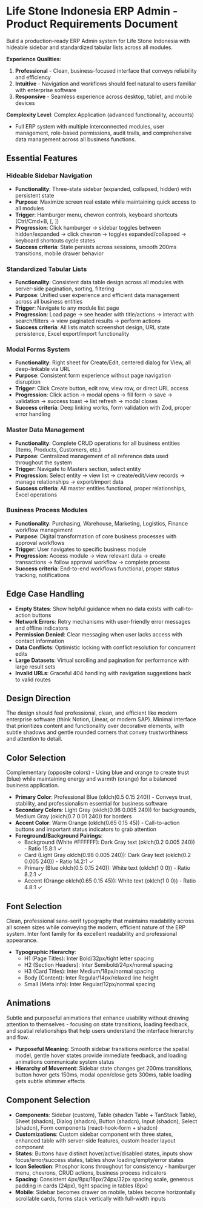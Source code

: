 # Life Stone Indonesia ERP Admin - Product Requirements Document

Build a production-ready ERP Admin system for Life Stone Indonesia with hideable sidebar and standardized tabular lists across all modules.

**Experience Qualities**:
1. **Professional** - Clean, business-focused interface that conveys reliability and efficiency
2. **Intuitive** - Navigation and workflows should feel natural to users familiar with enterprise software
3. **Responsive** - Seamless experience across desktop, tablet, and mobile devices

**Complexity Level**: Complex Application (advanced functionality, accounts)
- Full ERP system with multiple interconnected modules, user management, role-based permissions, audit trails, and comprehensive data management across all business functions.

## Essential Features

### Hideable Sidebar Navigation
- **Functionality**: Three-state sidebar (expanded, collapsed, hidden) with persistent state
- **Purpose**: Maximize screen real estate while maintaining quick access to all modules
- **Trigger**: Hamburger menu, chevron controls, keyboard shortcuts (Ctrl/Cmd+B, [, ])
- **Progression**: Click hamburger → sidebar toggles between hidden/expanded → click chevron → toggles expanded/collapsed → keyboard shortcuts cycle states
- **Success criteria**: State persists across sessions, smooth 200ms transitions, mobile drawer behavior

### Standardized Tabular Lists
- **Functionality**: Consistent data table design across all modules with server-side pagination, sorting, filtering
- **Purpose**: Unified user experience and efficient data management across all business entities
- **Trigger**: Navigate to any module list page
- **Progression**: Load page → see header with title/actions → interact with search/filters → view paginated results → perform actions
- **Success criteria**: All lists match screenshot design, URL state persistence, Excel export/import functionality

### Modal Forms System
- **Functionality**: Right sheet for Create/Edit, centered dialog for View, all deep-linkable via URL
- **Purpose**: Consistent form experience without page navigation disruption
- **Trigger**: Click Create button, edit row, view row, or direct URL access
- **Progression**: Click action → modal opens → fill form → save → validation → success toast → list refresh → modal closes
- **Success criteria**: Deep linking works, form validation with Zod, proper error handling

### Master Data Management
- **Functionality**: Complete CRUD operations for all business entities (Items, Products, Customers, etc.)
- **Purpose**: Centralized management of all reference data used throughout the system
- **Trigger**: Navigate to Masters section, select entity
- **Progression**: Select entity → view list → create/edit/view records → manage relationships → export/import data
- **Success criteria**: All master entities functional, proper relationships, Excel operations

### Business Process Modules
- **Functionality**: Purchasing, Warehouse, Marketing, Logistics, Finance workflow management
- **Purpose**: Digital transformation of core business processes with approval workflows
- **Trigger**: User navigates to specific business module
- **Progression**: Access module → view relevant data → create transactions → follow approval workflow → complete process
- **Success criteria**: End-to-end workflows functional, proper status tracking, notifications

## Edge Case Handling
- **Empty States**: Show helpful guidance when no data exists with call-to-action buttons
- **Network Errors**: Retry mechanisms with user-friendly error messages and offline indicators
- **Permission Denied**: Clear messaging when user lacks access with contact information
- **Data Conflicts**: Optimistic locking with conflict resolution for concurrent edits
- **Large Datasets**: Virtual scrolling and pagination for performance with large result sets
- **Invalid URLs**: Graceful 404 handling with navigation suggestions back to valid routes

## Design Direction
The design should feel professional, clean, and efficient like modern enterprise software (think Notion, Linear, or modern SAP). Minimal interface that prioritizes content and functionality over decorative elements, with subtle shadows and gentle rounded corners that convey trustworthiness and attention to detail.

## Color Selection
Complementary (opposite colors) - Using blue and orange to create trust (blue) while maintaining energy and warmth (orange) for a balanced business application.

- **Primary Color**: Professional Blue (oklch(0.5 0.15 240)) - Conveys trust, stability, and professionalism essential for business software
- **Secondary Colors**: Light Gray (oklch(0.96 0.005 240)) for backgrounds, Medium Gray (oklch(0.7 0.01 240)) for borders
- **Accent Color**: Warm Orange (oklch(0.65 0.15 45)) - Call-to-action buttons and important status indicators to grab attention
- **Foreground/Background Pairings**: 
  - Background (White #FFFFFF): Dark Gray text (oklch(0.2 0.005 240)) - Ratio 15.8:1 ✓
  - Card (Light Gray oklch(0.98 0.005 240)): Dark Gray text (oklch(0.2 0.005 240)) - Ratio 14.2:1 ✓
  - Primary (Blue oklch(0.5 0.15 240)): White text (oklch(1 0 0)) - Ratio 8.2:1 ✓
  - Accent (Orange oklch(0.65 0.15 45)): White text (oklch(1 0 0)) - Ratio 4.8:1 ✓

## Font Selection
Clean, professional sans-serif typography that maintains readability across all screen sizes while conveying the modern, efficient nature of the ERP system. Inter font family for its excellent readability and professional appearance.

- **Typographic Hierarchy**: 
  - H1 (Page Titles): Inter Bold/32px/tight letter spacing
  - H2 (Section Headers): Inter Semibold/24px/normal spacing  
  - H3 (Card Titles): Inter Medium/18px/normal spacing
  - Body (Content): Inter Regular/14px/relaxed line height
  - Small (Meta info): Inter Regular/12px/normal spacing

## Animations
Subtle and purposeful animations that enhance usability without drawing attention to themselves - focusing on state transitions, loading feedback, and spatial relationships that help users understand the interface hierarchy and flow.

- **Purposeful Meaning**: Smooth sidebar transitions reinforce the spatial model, gentle hover states provide immediate feedback, and loading animations communicate system status
- **Hierarchy of Movement**: Sidebar state changes get 200ms transitions, button hover gets 150ms, modal open/close gets 300ms, table loading gets subtle shimmer effects

## Component Selection
- **Components**: Sidebar (custom), Table (shadcn Table + TanStack Table), Sheet (shadcn), Dialog (shadcn), Button (shadcn), Input (shadcn), Select (shadcn), Form components (react-hook-form + shadcn)
- **Customizations**: Custom sidebar component with three states, enhanced table with server-side features, custom header layout component
- **States**: Buttons have distinct hover/active/disabled states, inputs show focus/error/success states, tables show loading/empty/error states
- **Icon Selection**: Phosphor icons throughout for consistency - hamburger menu, chevrons, CRUD actions, business process indicators
- **Spacing**: Consistent 4px/8px/16px/24px/32px spacing scale, generous padding in cards (24px), tight spacing in tables (8px)
- **Mobile**: Sidebar becomes drawer on mobile, tables become horizontally scrollable cards, forms stack vertically with full-width inputs